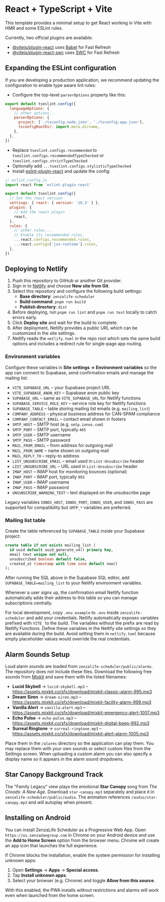 # React + TypeScript + Vite

This template provides a minimal setup to get React working in Vite with HMR and some ESLint rules.

Currently, two official plugins are available:

- [@vitejs/plugin-react](https://github.com/vitejs/vite-plugin-react/blob/main/packages/plugin-react/README.md) uses [Babel](https://babeljs.io/) for Fast Refresh
- [@vitejs/plugin-react-swc](https://github.com/vitejs/vite-plugin-react-swc) uses [SWC](https://swc.rs/) for Fast Refresh

## Expanding the ESLint configuration

If you are developing a production application, we recommend updating the configuration to enable type aware lint rules:

- Configure the top-level `parserOptions` property like this:

```js
export default tseslint.config({
  languageOptions: {
    // other options...
    parserOptions: {
      project: ['./tsconfig.node.json', './tsconfig.app.json'],
      tsconfigRootDir: import.meta.dirname,
    },
  },
})
```

- Replace `tseslint.configs.recommended` to `tseslint.configs.recommendedTypeChecked` or `tseslint.configs.strictTypeChecked`
- Optionally add `...tseslint.configs.stylisticTypeChecked`
- Install [eslint-plugin-react](https://github.com/jsx-eslint/eslint-plugin-react) and update the config:

```js
// eslint.config.js
import react from 'eslint-plugin-react'

export default tseslint.config({
  // Set the react version
  settings: { react: { version: '18.3' } },
  plugins: {
    // Add the react plugin
    react,
  },
  rules: {
    // other rules...
    // Enable its recommended rules
    ...react.configs.recommended.rules,
    ...react.configs['jsx-runtime'].rules,
  },
})
```

## Deploying to Netlify

1. Push this repository to GitHub or another Git provider.
2. Sign in to [Netlify](https://www.netlify.com/) and choose **New site from Git**.
3. Select this repository and configure the following build settings:
   - **Base directory**: `zenzalife-scheduler`
   - **Build command**: `pnpm run build`
   - **Publish directory**: `dist`
4. Before deploying, run `pnpm run lint` and `pnpm run test` locally to catch errors early.
5. Click **Deploy site** and wait for the build to complete.
6. After deployment, Netlify provides a public URL which can be customized in the site settings.
7. Netlify reads the `netlify.toml` in the repo root which sets the same build options and includes a redirect rule for single-page app routing.

### Environment variables

Configure these variables in **Site settings → Environment variables** so the app can connect to Supabase, send confirmation emails and manage the mailing list:

- `VITE_SUPABASE_URL` – your Supabase project URL
- `VITE_SUPABASE_ANON_KEY` – Supabase anon public key
- `SUPABASE_URL` – same as `VITE_SUPABASE_URL` for Netlify functions
- `SUPABASE_SERVICE_ROLE_KEY` – service role key for Netlify functions
- `SUPABASE_TABLE` – table storing mailing list emails (e.g. `mailing_list`)
- `COMPANY_ADDRESS` – physical business address for CAN-SPAM compliance
- `COMPANY_CONTACT_EMAIL` – contact email shown in footers
- `SMTP_HOST` – SMTP host (e.g. `smtp.ionos.com`)
- `SMTP_PORT` – SMTP port, typically `465`
- `SMTP_USER` – SMTP username
- `SMTP_PASS` – SMTP password
- `MAIL_FROM_EMAIL` – from address for outgoing mail
- `MAIL_FROM_NAME` – name shown on outgoing mail
- `MAIL_REPLY_TO` – reply-to address
- `LIST_UNSUBSCRIBE_EMAIL` – email used in `List-Unsubscribe` header
- `LIST_UNSUBSCRIBE_URL` – URL used in `List-Unsubscribe` header
- `IMAP_HOST` – IMAP host for monitoring bounces (optional)
- `IMAP_PORT` – IMAP port, typically `993`
- `IMAP_USER` – IMAP username
- `IMAP_PASS` – IMAP password
- `UNSUBSCRIBE_WARNING_TEXT` – text displayed on the unsubscribe page

Legacy variables `IONOS_HOST`, `IONOS_PORT`, `IONOS_USER`, and `IONOS_PASS` are supported for compatibility but `SMTP_*` variables are preferred.

### Mailing list table

Create the table referenced by `SUPABASE_TABLE` inside your Supabase project:

```sql
create table if not exists mailing_list (
  id uuid default uuid_generate_v4() primary key,
  email text unique not null,
  unsubscribed boolean default false,
  created_at timestamp with time zone default now()
);
```

After running the SQL above in the Supabase SQL editor, add `SUPABASE_TABLE=mailing_list` to your Netlify environment variables.

Whenever a user signs up, the confirmation email Netlify function automatically adds their address to this table so you can manage subscriptions centrally.

For local development, copy `.env.example` to `.env` inside
`zenzalife-scheduler` and add your credentials. Netlify automatically exposes
variables prefixed with `VITE_` to the build. The variables without the prefix
are read by Netlify Functions.
Define these variables in the Netlify site settings so they are available during
the build. Avoid setting them in `netlify.toml` because empty placeholder values
would override the real credentials.

## Alarm Sounds Setup

Loud alarm sounds are loaded from `zenzalife-scheduler/public/alarms`. The repository
does not include these files. Download the following free sounds from
[Mixkit](https://mixkit.co/) and save them with the listed filenames:

- **Lucid Skybell** → `lucid-skybell.mp3` – <https://assets.mixkit.co/sfx/download/mixkit-classic-alarm-995.mp3>
- **Dream Siren** → `dream-siren.mp3` – <https://assets.mixkit.co/sfx/download/mixkit-facility-alarm-999.mp3>
- **Vanilla Alert** → `vanilla-alert.mp3` – <https://assets.mixkit.co/sfx/download/mixkit-emergency-alert-1007.mp3>
- **Echo Pulse** → `echo-pulse.mp3` – <https://assets.mixkit.co/sfx/download/mixkit-digital-beep-992.mp3>
- **Surreal Ringtone** → `surreal-ringtone.mp3` – <https://assets.mixkit.co/sfx/download/mixkit-alert-alarm-1005.mp3>

Place them in the `/alarms` directory so the application can play them. You may
replace them with your own sounds or select custom files from the Settings screen.
When uploading a custom alarm you can also specify a display name so it appears
in the alarm sound dropdowns.

## Star Canopy Background Track

The "Family Legacy" view plays the emotional **Star Canopy** song from *The Croods: A New Age*. Download `star-canopy.mp3` separately and place it in `zenzalife-scheduler/public/audio`. The animation references `/audio/star-canopy.mp3` and will autoplay when present.

## Installing on Android

You can install ZenzaLife Scheduler as a Progressive Web App. Open
`https://os.zenzadaegroup.com` in Chrome on your Android device and use the
**Add to Home Screen** option from the browser menu. Chrome will create an app
icon that launches the full experience.

If Chrome blocks the installation, enable the system permission for installing
unknown apps:

1. Open **Settings** → **Apps** → **Special access**.
2. Tap **Install unknown apps**.
3. Select your browser (e.g. Chrome) and toggle **Allow from this source**.

With this enabled, the PWA installs without restrictions and alarms will work
even when launched from the home screen.
